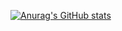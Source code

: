 [![Anurag's GitHub stats](https://github-readme-stats.vercel.app/api?username=TallesSC&show_icons=true&theme=outrun)](https://github.com/anuraghazra/github-readme-stats)

